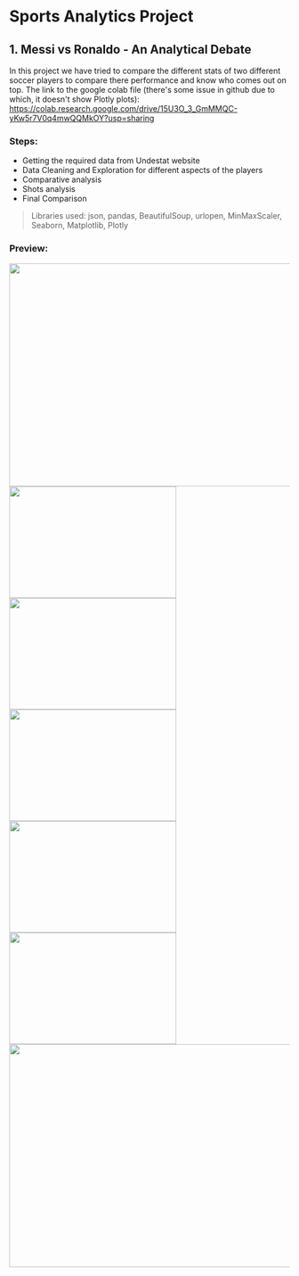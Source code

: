# Sports Analytics Project

## 1. Messi vs Ronaldo - An Analytical Debate
In this project we have tried to compare the different stats of two different soccer players to compare there performance and know who comes out on top.
The link to the google colab file (there's some issue in github due to which, it doesn't show Plotly plots): https://colab.research.google.com/drive/15U3O_3_GmMMQC-yKw5r7V0q4mwQQMkOY?usp=sharing

### Steps:
- Getting the required data from Undestat website
- Data Cleaning and Exploration for different aspects of the players
- Comparative analysis
- Shots analysis
- Final Comparison

> Libraries used: json, pandas, BeautifulSoup, urlopen, MinMaxScaler, Seaborn, Matplotlib, Plotly

### Preview:
<a href="url"><img src="https://github.com/kaustavr19/Hands-on-ML-Basic-to-Advance-/blob/master/Sports%20Analytics%20Project/assets/newplot.png" align="left" height="400" width="600" ></a>
<a href="url"><img src="https://github.com/kaustavr19/Hands-on-ML-Basic-to-Advance-/blob/master/Sports%20Analytics%20Project/assets/newplot%20(1).png" align="left" height="200" width="300" ></a>
<a href="url"><img src="https://github.com/kaustavr19/Hands-on-ML-Basic-to-Advance-/blob/master/Sports%20Analytics%20Project/assets/newplot%20(2).png" align="left" height="200" width="300" ></a>
<a href="url"><img src="https://github.com/kaustavr19/Hands-on-ML-Basic-to-Advance-/blob/master/Sports%20Analytics%20Project/assets/newplot%20(4).png" align="left" height="200" width="300" ></a>
<a href="url"><img src="https://github.com/kaustavr19/Hands-on-ML-Basic-to-Advance-/blob/master/Sports%20Analytics%20Project/assets/newplot%20(8).png" align="left" height="200" width="300" ></a>
<a href="url"><img src="https://github.com/kaustavr19/Hands-on-ML-Basic-to-Advance-/blob/master/Sports%20Analytics%20Project/assets/newplot%20(9).png" align="left" height="200" width="300" ></a>
<a href="url"><img src="https://github.com/kaustavr19/Hands-on-ML-Basic-to-Advance-/blob/master/Sports%20Analytics%20Project/assets/newplot%20(11).png" align="left" height="400" width="800" ></a>
